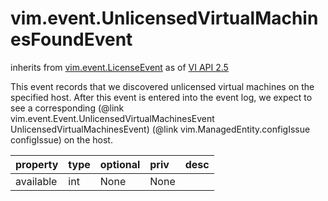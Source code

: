 vim.event.UnlicensedVirtualMachinesFoundEvent
=============================================
inherits from [vim.event.LicenseEvent](docs/vim.event.LicenseEvent.md)
as of [VI API 2.5](vim.version.md#vim.version.version2)


This event records that we discovered unlicensed virtual machines on  the specified host. After this event is entered into the event log, we  expect to see a corresponding (@link  vim.event.Event.UnlicensedVirtualMachinesEvent  UnlicensedVirtualMachinesEvent) (@link vim.ManagedEntity.configIssue  configIssue) on the host.

| property | type | optional | priv | desc |
|:---------|:-----|:---------|:-----|:-----|
| available | int | None | None |  |


